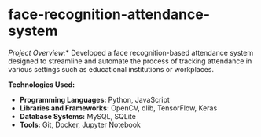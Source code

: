 # face-recognition-attendance-system


*Project Overview:**
Developed a face recognition-based attendance system designed to streamline and automate the process of tracking attendance in various settings such as educational institutions or workplaces.

**Technologies Used:**
- **Programming Languages:** Python, JavaScript
- **Libraries and Frameworks:** OpenCV, dlib, TensorFlow, Keras
- **Database Systems:** MySQL, SQLite
- **Tools:** Git, Docker, Jupyter Notebook
